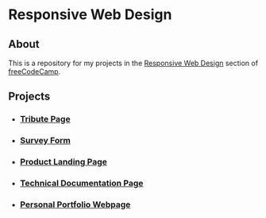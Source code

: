 # Responsive Web Design

## About

This is a repository for my projects in the [Responsive Web Design](https://www.freecodecamp.org/learn/responsive-web-design/) section of [freeCodeCamp](https://www.freecodecamp.org/learn/responsive-web-design/).

## Projects

- ### [Tribute Page](/Tribute_page/)

- ### [Survey Form](/Survey_form/)

- ### [Product Landing Page](/Landing_page/)

- ### [Technical Documentation Page](/Technical_documentation/)

- ### [Personal Portfolio Webpage](/Personal_Portfolio/)
